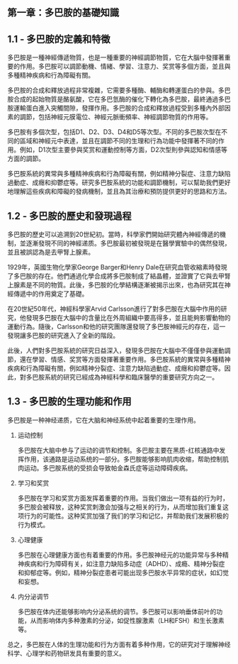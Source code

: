 ## 第一章：多巴胺的基礎知識

## 1.1 - 多巴胺的定義和特徵

多巴胺是一種神經傳遞物質，也是一種重要的神經調節物質，它在大腦中發揮著重要的作用。多巴胺可以調節動機、情緒、學習、注意力、奖赏等多個方面，並且與多種精神疾病和行為障礙有關。

多巴胺的合成和釋放過程非常複雜，它需要多種酶、輔酶和轉運蛋白的參與。多巴胺合成的起始物質是酪氨酸，它在多巴氫酶的催化下轉化為多巴胺，最終通過多巴胺運輸蛋白進入突觸間隙，發揮作用。多巴胺的合成和釋放過程受到多種內外部因素的調節，包括神經元膜電位、神經元脈衝頻率、神經調節物質的作用等。

多巴胺有多個次型，包括D1、D2、D3、D4和D5等次型。不同的多巴胺次型在不同的區域和神經元中表達，並且在調節不同的生理和行為功能中發揮著不同的作用。例如，D1次型主要參與奖赏和運動控制等方面，D2次型則參與認知和情感等方面的調節。

多巴胺系統的異常與多種精神疾病和行為障礙有關，例如精神分裂症、注意力缺陷過動症、成癮和抑鬱症等。研究多巴胺系統的功能和調節機制，可以幫助我們更好地理解這些疾病和障礙的發病機制，並且為其治療和預防提供更好的思路和方法。

## 1.2 - 多巴胺的歷史和發現過程

多巴胺的歷史可以追溯到20世紀初。當時，科學家們開始研究體內神經傳遞的機制，並逐漸發現不同的神經递质。多巴胺最初被發現是在醫學實驗中的偶然發現，並且被誤認為是去甲腎上腺素。

1929年，英國生物化學家George Barger和Henry Dale在研究血管收縮素時發現了多巴胺的存在。他們通過化學合成將多巴胺制成了結晶體，並證實了它與去甲腎上腺素是不同的物質。此後，多巴胺的化學結構逐漸被揭示出來，也為研究其在神經傳遞中的作用奠定了基礎。

在20世紀50年代，神經科學家Arvid Carlsson進行了對多巴胺在大腦中作用的研究，他發現多巴胺在大腦中的含量比在外周組織中要高得多，並且能夠影響動物的運動行為。隨後，Carlsson和他的研究團隊還發現了多巴胺神經元的存在，這一發現讓多巴胺的研究進入了全新的階段。

此後，人們對多巴胺系統的研究日益深入，發現多巴胺在大腦中不僅僅參與運動調節，還在學習、情感、奖赏等方面發揮著重要作用。多巴胺系統的異常與多種精神疾病和行為障礙有關，例如精神分裂症、注意力缺陷過動症、成癮和抑鬱症等。因此，對多巴胺系統的研究已經成為神經科學和臨床醫學的重要研究方向之一。

## 1.3 - 多巴胺的生理功能和作用

多巴胺是一种神经递质，它在大脑和神经系统中起着重要的生理作用。

1. 运动控制

    多巴胺在大脑中参与了运动的调节和控制。多巴胺主要在黑质-红核通路中发挥作用，该通路是运动系统的一部分。多巴胺能够影响肌肉收缩，帮助控制肌肉运动。多巴胺系统的受损会导致帕金森氏症等运动障碍疾病。

2. 学习和奖赏

    多巴胺在学习和奖赏方面发挥着重要的作用。当我们做出一项有益的行为时，多巴胺会被释放，这种奖赏刺激会加强与之相关的行为，从而增加我们重复这项行为的可能性。这种奖赏加强了我们的学习和记忆，并帮助我们发展积极的行为模式。

3. 心理健康

    多巴胺在心理健康方面也有着重要的作用。多巴胺神经元的功能异常与多种精神疾病和行为障碍有关，如注意力缺陷多动症（ADHD）、成瘾、精神分裂症和抑郁症等。例如，精神分裂症患者可能出现多巴胺水平异常的症状，如幻觉和妄想。

4. 内分泌调节

    多巴胺在体内还能够影响内分泌系统的调节。多巴胺可以影响垂体前叶的功能，从而影响体内多种激素的分泌，如促性腺激素（LH和FSH）和生长激素等。

总之，多巴胺在人体的生理功能和行为方面有着多种作用，它的研究对于理解神经科学、心理学和药物研发具有重要的意义。